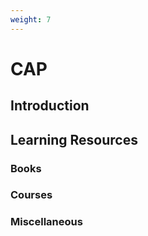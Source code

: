 ```yaml
---
weight: 7
---
```


# CAP

## Introduction



## Learning Resources



### Books

### Courses

### Miscellaneous